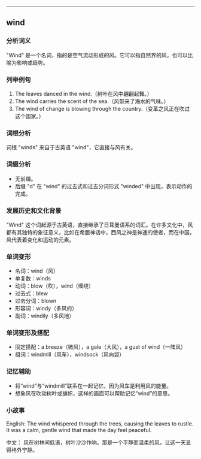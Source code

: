 
---------------
## wind
### 分析词义
"Wind" 是一个名词，指的是空气流动形成的风。它可以指自然界的风，也可以比喻为影响或趋势。

### 列举例句
1. The leaves danced in the wind.（树叶在风中翩翩起舞。）
2. The wind carries the scent of the sea.（风带来了海水的气味。）
3. The wind of change is blowing through the country.（变革之风正在吹过这个国家。）

### 词根分析
词根 "winds" 来自于古英语 "wind"，它直接与风有关。

### 词缀分析
- 无前缀。
- 后缀 "d" 在 "wind" 的过去式和过去分词形式 "winded" 中出现，表示动作的完成。

### 发展历史和文化背景
"Wind" 这个词起源于古英语，直接继承了日耳曼语系的词汇。在许多文化中，风都有其独特的象征意义，比如在希腊神话中，西风之神是神速的使者，而在中国，风代表着变化和运动的元素。

### 单词变形
- 名词：wind（风）
- 单复数：winds
- 动词：blow（吹），wind（缠绕）
- 过去式：blew
- 过去分词：blown
- 形容词：windy（多风的）
- 副词：windily（多风地）

### 单词变形及搭配
- 固定搭配：a breeze（微风），a gale（大风），a gust of wind（一阵风）
- 组词：windmill（风车），windsock（风向袋）

### 记忆辅助
- 将“wind”与“windmill”联系在一起记忆，因为风车是利用风的能量。
- 想象风在吹动树叶或旗帜，这样的画面可以帮助记忆“wind”的意思。

### 小故事
English:
The wind whispered through the trees, causing the leaves to rustle. It was a calm, gentle wind that made the day feel peaceful.

中文：
风在树林间低语，树叶沙沙作响。那是一个平静而温柔的风，让这一天显得格外宁静。

